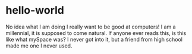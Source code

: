 # hello-world
No idea what I am doing
I really want to be good at computers! I am a millennial, it is supposed to come natural.
If anyone ever reads this, is this like what mySpace was? I never got into it, but a friend from high school made me one I never used.
